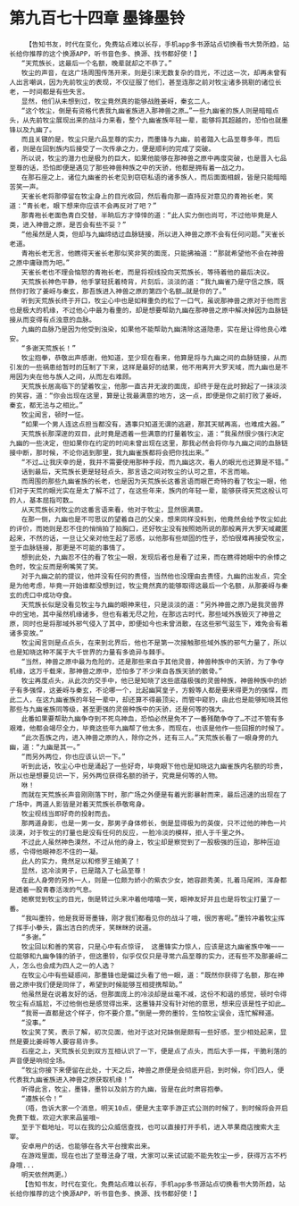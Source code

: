 # 第九百七十四章 墨锋墨铃
        【告知书友，时代在变化，免费站点难以长存，手机app多书源站点切换看书大势所趋，站长给你推荐的这个换源APP，听书音色多、换源、找书都好使！】
       “天荒族长，这最后一个名额，晚辈就却之不恭了。”
       牧尘的声音，在这广场周围传荡开来，则是引来无数复杂的目光，不过这一次，却再未曾有人出言嘲讽，因为先前牧尘的表现，不仅征服了他们，甚至连那之前对牧尘诸多挑剔的诸位长老，一时间都是有些失言。
       显然，他们从未想到过，牧尘竟然真的能够战胜姜岈，秦玄二人。
       “这个牧尘，倒是有资格代表我九幽雀族进入那神兽之原…”一些九幽雀的族人则是暗暗点头，从先前牧尘展现出来的战斗力来看，整个九幽雀族年轻一辈，能够将其超越的，恐怕也就墨锋以及九幽了。
       而且关键的是，牧尘只是六品至尊的实力，而墨锋与九幽，前者踏入七品至尊多年，而后者，则是在回到族内后接受了一次传承之力，便是顺利的完成了突破。
       所以说，牧尘的潜力也是极为的巨大，如果他能够在那神兽之原中再度突破，也是晋入七品至尊的话，恐怕即便是遇见了那些神兽种族之中的天骄，他都是拥有着一战之力。
       在那石座之上，诸位九幽雀的长老见到窃窃私语的诸多族人，而后面面相觑，皆是只能暗暗苦笑一声。
       天雀长老将那停留在牧尘身上的目光收回，然后看向那一直持反对意见的青袍长老，笑道：“青长老，眼下想来你应该不会再反对了吧？”
       那青袍长老面色青白交替，半晌后方才悻悻的道：“此人实力倒也尚可，不过他毕竟是人类，进入神兽之原，是否会有些不妥？”
       “他虽然是人类，但却与九幽缔结过血脉链接，所以进入神兽之原不会有任何问题。”天雀长老道。
       青袍长老无言，他瞧得天雀长老那似笑非笑的面庞，只能拂袖道：“那就希望他不会在神兽之原中庸碌而为吧。”
       天雀长老也不理会恼怒的青袍长老，而是将视线投向天荒族长，等待着他的最后决议。
       天荒族长神色平静，他手掌轻抚着椅背，片刻后，淡淡的道：“我九幽雀乃是守信之族，既然你打败了姜岈与秦玄，那吾族进入神兽之原的第四个名额…就是你的了。”
       听到天荒族长终于开口，牧尘心中也是如释重负的松了一口气，虽说那神兽之原对于他而言也是极大的机缘，不过他心中最为看重的，却是想要帮助九幽在那神兽之原中解决掉因为血脉链接从而变得有点浊意的血脉。
       九幽的血脉乃是因为他受到浊染，如果他不能帮助九幽清除这道隐患，实在是让得他良心难安。
       “多谢天荒族长！”
       牧尘抱拳，恭敬出声感谢，他知道，至少现在看来，他算是将与九幽之间的血脉链接，从而引发的一些祸患给暂时的压制了下来，这样是最好的结果，他不用离开大罗天域，而九幽也是不用因为夹在他与族人之间，从而左右难顾。
       天荒族长居高临下的望着牧尘，他那一直古井无波的面庞，却终于是在此时掀起了一抹淡淡的笑容，道：“你会出现在这里，算是让我最满意的地方，这一点，即便是你之前打败了姜岈，秦玄，都无法与之相比。”
       牧尘闻言，顿时一怔。
       “如果一个男人连这点担当都没有，遇事只知道无谓的逃避，那其天赋再高，也难成大器。”
       天荒族长那深邃的双目，此时竟是透着一些满意的打量着牧尘，道：“我虽然很少强行决定九幽的一些决定，但如果你在约定的时间未曾出现在这里，那我必然会将你与九幽之间的血脉链接中断，那时候，不论你逃到那里，我九幽雀族都将会把你找出来。”
       “不过…让我庆幸的是，我并不需要使用那种手段，而九幽这次，看人的眼光也还算是不错。”
       话到最后，天荒族长更是轻轻点头，那言语之间对牧尘的认可之意，不言而喻。
       而周围的那些九幽雀族的长老，也是因为天荒族长这番言语而眼芒奇特的看了牧尘一眼，他们对于天荒的眼光实在是太了解不过了，在这些年来，族内的年轻一辈，能够获得天荒这般认可的人，基本屈指可数…
       从天荒族长对牧尘的这番言语来看，他对于牧尘，显然很满意。
       在那一侧，九幽也是不可思议的望着自己的父亲，想来同样没料到，他竟然会给予牧尘如此的评价，而她则是忍不住的悄悄拍了拍胸口，还好牧尘没有按照她所说的那般离开大罗天域藏匿起来，不然的话，一旦让父亲对他生起了恶感，以他那有些顽固的性子，恐怕很难再接受牧尘，至于血脉链接，那更是不可能的事情了。
       想到此处，九幽忍不住的看了牧尘一眼，发现后者也是看了过来，而在瞧得她眼中的余悸之色时，牧尘反而是咧嘴笑了笑。
       对于九幽之前的提议，他并没有任何的责怪，当然他也没理由去责怪，九幽的出发点，完全是为他考虑，毕竟一开始谁都没想到过，牧尘竟然真的能够取得这最后一个名额，从那姜岈与秦玄的虎口中成功夺食。
       天荒族长似是没看见牧尘与九幽的眼神来往，只是淡淡的道：“另外神兽之原乃是我灵兽界中的宝地，其中虽然机缘诸多，但也有着无尽之险，在那远古时代，那些域外族毁灭了神兽之原，同时也是将那域外邪气侵入了其中，即便如今也未曾消散，在这些邪气滋生下，难免会有着诸多变故。”
       牧尘闻言则是点点头，在来到北界后，他也不是第一次接触那些域外族的邪气力量了，所以也是知晓这种不属于大千世界的力量有多诡异与棘手。
       “当然，神兽之原中最为危险的，还是那些来自于其他灵兽，神兽种族中的天骄，为了争夺机缘，这万千载来，那神兽之原中，恐怕多了不少来自各族天骄的骸骨。”
       牧尘再度点头，从此次的交手中，他已是知晓了这些底蕴极强的灵兽种族，神兽种族中的娇子有多强悍，这姜岈与秦玄，不论哪一个，比起幽冥皇子，方毅等人都是要来得更为的强悍，而此二人，在这九幽雀族的年轻一辈中，却还算不得最顶尖，而管中窥豹，由此也是能够知晓其他那些与九幽雀族同等级，甚至更强的灵兽种族中的天骄，还是何等的强大。
       此番如果要帮助九幽争夺到不死鸟神血，恐怕必然是免不了一番残酷争夺了…不过不管有多艰难，他都会竭尽全力，毕竟这些年九幽帮了他太多，而现在，也该是他作一些回报的时候了。
       “此次吾族之内，进入神兽之原的人，除你之外，还有三人。”天荒族长看了一眼身旁的九幽，道：“九幽是其一。”
       “而另外两位，你也应该认识一下。”
       听到此话，牧尘心中也是涌起了一些好奇，毕竟眼下他也是知晓这九幽雀族内名额的珍贵，所以也是想要见识一下，另外两位获得名额的骄子，究竟是何等的人物。
       咻！
       而就在天荒族长声音刚刚落下时，那广场之外便是有着光影暴射而来，最后迅速的出现在了广场中，两道人影皆是对着天荒族长恭敬弯身。
       牧尘视线当即好奇的投射而去。
       那两道身影，也是一男一女，那男子身体修长，倒是显得极为的英俊，只不过他的神色一片淡漠，对于牧尘的打量也是没有任何的反应，一脸冷淡的模样，拒人于千里之外。
       不过此人虽然神色漠然，不过从他的身上，牧尘却是察觉到了一股极强的压迫，那种压迫感，令得他眼神忍不住的一凝。
       此人的实力，竟然足以和修罗王媲美了！
       显然，这冷淡男子，已是踏入了七品至尊！
       在此人身旁的另外一人，则是一位颇为娇小的紫衣少女，她容颜秀美，扎着马尾辫，浑身都是透着一股青春活泼的气息。
       她察觉到牧尘的目光，倒是转过头来冲着他嘻嘻一笑，眼神友好并且也是将牧尘打量了一番。
       “我叫墨铃，他是我哥哥墨锋，刚才我们都看见你的战斗了哦，很厉害呢。”墨铃冲着牧尘挥了挥手小拳头，露出洁白的虎牙，笑眯眯的说道。
       “多谢。”
       牧尘回以和善的笑容，只是心中有点惊讶， 这墨锋实力惊人，应该是这九幽雀族中唯一一位能够和九幽争锋的骄子，但这墨铃，似乎仅仅只是寻常六品至尊的实力，还有些不及那姜岈二人，怎么也会成为四人之一的人选？
       在牧尘心中有些疑惑间，那墨锋也是偏过头看了他一眼，道：“既然你获得了名额，那在神兽之原中我们便是同伴了，希望到时候能够互相提携帮助。”
       他虽然是在说着友好的话，但那面庞上的冷淡却是丝毫不减，这份不和谐的感觉，顿时令得牧尘有点尴尬，不过他倒也是感觉得出来，这墨锋并没有针对他的意思，想来应该是性子如此…
       “我哥一直都是这个样子，你不要介意。”倒是一旁的墨铃，生怕牧尘误会，连忙解释道。
       “没事。”
       牧尘笑了笑，表示了解，初次见面，他对于这对兄妹倒是颇有一些好感，至少相处起来，显然是要比姜岈等人要容易许多。
       石座之上，天荒族长见到双方互相认识了一下，便是点了点头，而后大手一挥，干脆利落的声音便是响彻全场。
       “牧尘你接下来便留在此处，十天之后，神兽之原便是会彻底开启，到时候，你们四人，便代表我九幽雀族进入神兽之原获取机缘！”
       听得此言，牧尘，墨锋，墨铃以及前方的九幽，皆是在此时肃容抱拳。
       “遵族长令！”
       （唔，告诉大家一个消息，明天10点，便是大主宰手游正式公测的时候了，到时候将会开启免费下载，欢迎大家来品鉴哦~
       至于下载地址，可以在我的公众威信查找，也可以直接打开手机，进入苹果商店搜索大主宰。
       安卓用户的话，也能够在各大平台搜索出来。
       在游戏里面，现在也出了至尊法身了哦，大家可以来试试能不能先牧尘一步，获得万古不朽身哦...
       明天依然两更。）
       【告知书友，时代在变化，免费站点难以长存，手机app多书源站点切换看书大势所趋，站长给你推荐的这个换源APP，听书音色多、换源、找书都好使！】